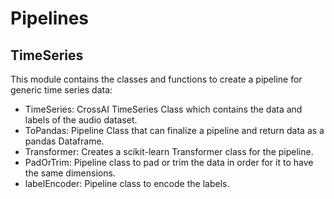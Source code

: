 # Pipelines

## TimeSeries

This module contains the classes and functions to create a pipeline for
generic time series data:

* TimeSeries: CrossAI TimeSeries Class which contains the data and labels of the audio dataset. 
* ToPandas: Pipeline Class that can finalize a pipeline and return data as a pandas Dataframe. 
* Transformer: Creates a scikit-learn Transformer class for the pipeline. 
* PadOrTrim: Pipeline class to pad or trim the data in order for it to have the same dimensions. 
* labelEncoder: Pipeline class to encode the labels.
